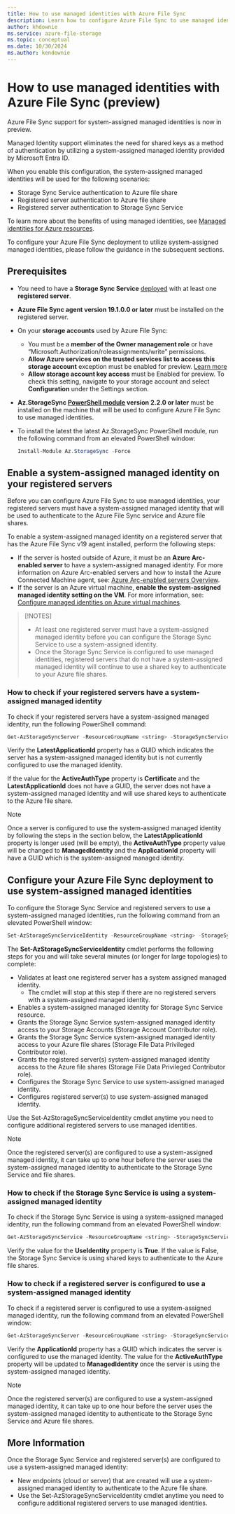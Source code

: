 ```yaml
---
title: How to use managed identities with Azure File Sync
description: Learn how to configure Azure File Sync to use managed identities. 
author: khdownie
ms.service: azure-file-storage
ms.topic: conceptual
ms.date: 10/30/2024
ms.author: kendownie
---
```


# How to use managed identities with Azure File Sync (preview)

Azure File Sync support for system-assigned managed identities is now in preview.

Managed Identity support eliminates the need for shared keys as a method of authentication by utilizing a system-assigned managed identity provided by Microsoft Entra ID. 

When you enable this configuration, the system-assigned managed identities will be used for the following scenarios:
-	Storage Sync Service authentication to Azure file share
-	Registered server authentication to Azure file share
-	Registered server authentication to Storage Sync Service 

To learn more about the benefits of using managed identities, see [Managed identities for Azure resources](../../entra/identity/managed-identities-azure-resources/overview.md).

To configure your Azure File Sync deployment to utilize system-assigned managed identities, please follow the guidance in the subsequent sections.

## Prerequisites
- You need to have a **Storage Sync Service** [deployed](file-sync-deployment-guide.md) with at least one **registered server**. 
-	**Azure File Sync agent version 19.1.0.0 or later** must be installed on the registered server.
- On your **storage accounts** used by Azure File Sync:
  - You must be a **member of the Owner management role** or have “Microsoft.Authorization/roleassignments/write” permissions.
  - **Allow Azure services on the trusted services list to access this storage account** exception must be enabled for preview. [Learn more](file-sync-networking-endpoints.md#grant-access-to-trusted-azure-services-and-restrict-access-to-the-storage-account-public-endpoint-to-specific-virtual-networks)
  - **Allow storage account key access** must be Enabled for preview. To check this setting, navigate to your storage account and select **Configuration** under the Settings section.
-	**Az.StorageSync [PowerShell module](https://www.powershellgallery.com/packages/Az.StorageSync) version 2.2.0 or later** must be installed on the machine that will be used to configure Azure File Sync to use managed identities.  
  - To install the latest the latest Az.StorageSync PowerShell module, run the following command from an elevated PowerShell window:

    ```powershell
    Install-Module Az.StorageSync -Force
    ```

## Enable a system-assigned managed identity on your registered servers
Before you can configure Azure File Sync to use managed identities, your registered servers must have a system-assigned managed identity that will be used to authenticate to the Azure File Sync service and Azure file shares. 

To enable a system-assigned managed identity on a registered server that has the Azure File Sync v19 agent installed, perform the following steps:
- If the server is hosted outside of Azure, it must be an **Azure Arc-enabled server** to have a system-assigned managed identity. For more information on Azure Arc-enabled servers and how to install the Azure Connected Machine agent, see: [Azure Arc-enabled servers Overview](../../azure-arc/servers/overview.md).  
- If the server is an Azure virtual machine, **enable the system-assigned managed identity setting on the VM**. For more information, see: [Configure managed identities on Azure virtual machines](../../entra/identity/managed-identities-azure-resources/how-to-configure-managed-identities.md#enable-system-assigned-managed-identity-on-an-existing-vm).

> [!NOTES]
> - At least one registered server must have a system-assigned managed identity before you can configure the Storage Sync Service to use a system-assigned identity.
> - Once the Storage Sync Service is configured to use managed identities, registered servers that do not have a system-assigned managed identity will continue to use a shared key to authenticate to your Azure file shares.
 
### How to check if your registered servers have a system-assigned managed identity

To check if your registered servers have a system-assigned managed identity, run the following PowerShell command:

```powershell
Get-AzStorageSyncServer -ResourceGroupName <string> -StorageSyncServiceName <string>
```

Verify the **LatestApplicationId** property has a GUID which indicates the server has a system-assigned managed identity but is not currently configured to use the managed identity.  

If the value for the **ActiveAuthType** property is **Certificate** and the **LatestApplicationId** does not have a GUID, the server does not have a system-assigned managed identity and will use shared keys to authenticate to the Azure file share.

> [!NOTE]
> Once a server is configured to use the system-assigned managed identity by following the steps in the section below, the **LatestApplicationId** property is longer used (will be empty), the **ActiveAuthType** property value will be changed to **ManagedIdentity** and the **ApplicationId** property will have a GUID which is the system-assigned managed identity.

## Configure your Azure File Sync deployment to use system-assigned managed identities
To configure the Storage Sync Service and registered servers to use a system-assigned managed identities, run the following command from an elevated PowerShell window:

```powershell
Set-AzStorageSyncServiceIdentity -ResourceGroupName <string> -StorageSyncServiceName <string> -Verbose
```
The **Set-AzStorageSyncServiceIdentity** cmdlet performs the following steps for you and will take several minutes (or longer for large topologies) to complete:
- Validates at least one registered server has a system assigned managed identity. 
  - The cmdlet will stop at this step if there are no registered servers with a system-assigned managed identity.
-	Enables a system-assigned managed identity for Storage Sync Service resource.
- Grants the Storage Sync Service system-assigned managed identity access to your Storage Accounts (Storage Account Contributor role).
-	Grants the Storage Sync Service system-assigned managed identity access to your Azure file shares (Storage File Data Privileged Contributor role).
-	Grants the registered server(s) system-assigned managed identity access to the Azure file shares (Storage File Data Privileged Contributor role).
-	Configures the Storage Sync Service to use system-assigned managed identity.
- Configures registered server(s) to use system-assigned managed identity. 

Use the Set-AzStorageSyncServiceIdentity cmdlet anytime you need to configure additional registered servers to use managed identities.

> [!NOTE]
> Once the registered server(s) are configured to use a system-assigned managed identity, it can take up to one hour before the server uses the system-assigned managed identity to authenticate to the Storage Sync Service and file shares.

### How to check if the Storage Sync Service is using a system-assigned managed identity
To check if the Storage Sync Service is using a system-assigned managed identity, run the following command from an elevated PowerShell window:

```powershell
Get-AzStorageSyncService -ResourceGroupName <string> -StorageSyncServiceName <string>
```
Verify the value for the **UseIdentity** property is **True**. If the value is False, the Storage Sync Service is using shared keys to authenticate to the Azure file shares.

### How to check if a registered server is configured to use a system-assigned managed identity
To check if a registered server is configured to use a system-assigned managed identity, run the following command from an elevated PowerShell window:

```powershell
Get-AzStorageSyncServer -ResourceGroupName <string> -StorageSyncServiceName <string>
```
Verify the **ApplicationId** property has a GUID which indicates the server is configured to use the managed identity. The value for the **ActiveAuthType** property will be updated to **ManagedIdentity** once the server is using the system-assigned managed identity.

> [!NOTE]
> Once the registered server(s) are configured to use a system-assigned managed identity, it can take up to one hour before the server uses the system-assigned managed identity to authenticate to the Storage Sync Service and Azure file shares.

## More Information
Once the Storage Sync Service and registered server(s) are configured to use a system-assigned managed identity:
  - New endpoints (cloud or server) that are created will use a system-assigned managed identity to authenticate to the Azure file share.
  - Use the Set-AzStorageSyncServiceIdentity cmdlet anytime you need to configure additional registered servers to use managed identities.
